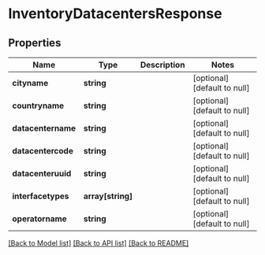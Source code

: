 # InventoryDatacentersResponse

## Properties
Name | Type | Description | Notes
------------ | ------------- | ------------- | -------------
**cityname** | **string** |  | [optional] [default to null]
**countryname** | **string** |  | [optional] [default to null]
**datacentername** | **string** |  | [optional] [default to null]
**datacentercode** | **string** |  | [optional] [default to null]
**datacenteruuid** | **string** |  | [optional] [default to null]
**interfacetypes** | **array[string]** |  | [optional] [default to null]
**operatorname** | **string** |  | [optional] [default to null]

[[Back to Model list]](../README.md#documentation-for-models) [[Back to API list]](../README.md#documentation-for-api-endpoints) [[Back to README]](../README.md)


